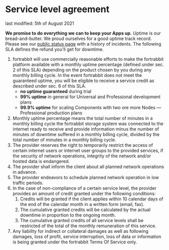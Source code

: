 # Service level agreement

last modified: 5th of August 2021

**We promise to do everything we can to keep your Apps up.** Uptime is our bread-and-butter. We proud ourselves for a good uptime track record. Please see our <a href="http://status.fortrabbit.com">public status page</a> with a history of incidents. The following SLA defines the refund you'll get for downtime.

1. fortrabbit will use commercially reasonable efforts to make the fortrabbit platform available with a monthly uptime percentage (defined under sec. 2 of this SLA) depending on the product chosen by you during any monthly billing cycle. In the event fortrabbit does not meet the guaranteed uptime, you will be eligible to receive a service credit as described under sec. 6 of this SLA.
    *  **no uptime guaranteed** during trial
    *  **99% uptime** in general for Universal and Professional development plans
    *  **99.9% uptime** for scaling Components with two ore more Nodes — Professional production plans
2. Monthly uptime percentage means the total number of minutes in a monthly billing cycle the fortrabbit storage system was connected to the internet ready to receive and provide information minus the number of minutes of downtime suffered in a monthly billing cycle, divided by the total number of minutes in a monthly billing cycle.
3. The provider reserves the right to temporarily restrict the access of certain internet users or internet user groups to the provided services, if the security of network operations, integrity of the network and/or hosted data is endangered.
4. The provider shall inform the client about all planned network operations in advance.
5. The provider endeavors to schedule planned network operation in low traffic periods.
6. In the case of non-compliance of a certain service level, the provider provides an amount of credit granted under the following conditions:
    1. Credits will be granted if the client applies within 10 calendar days of the end of the calendar month in a written form (email, fax).
    2. The cumulative granted credits will be calculated by the actual downtime in proportion to the ongoing month.
    3. The cumulative granted credits of all service levels shall be restricted of the total of the monthly remuneration of this service.
7. Any liability for indirect or collateral damages as well as following damages, loss of profit, service interruption, loss of data or information is being granted under the fortrabbit Terms Of Service only.
